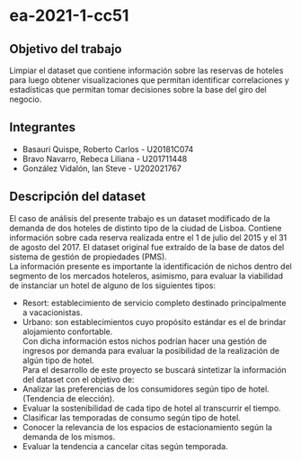 # ea-2021-1-cc51
## Objetivo del trabajo
Limpiar el dataset que contiene información sobre las reservas de hoteles para luego obtener visualizaciones que permitan identificar correlaciones y estadísticas que permitan tomar decisiones sobre la base del giro del negocio.
## Integrantes
* Basauri Quispe, Roberto Carlos - U20181C074
* Bravo Navarro, Rebeca Liliana - U201711448 
* González Vidalón, Ian Steve - U202021767
## Descripción del dataset
El caso de análisis del presente trabajo es un dataset modificado de la demanda de dos hoteles de distinto tipo de la ciudad de Lisboa.  Contiene información sobre cada reserva realizada entre el 1 de julio del 2015 y el 31 de agosto del 2017. El dataset original fue extraído de la base de datos del sistema de gestión de propiedades (PMS). <br>
La información presente es importante la identificación de nichos dentro del segmento de los mercados hoteleros, asimismo, para evaluar la viabilidad de instanciar un hotel de alguno de los siguientes tipos:<br>
* Resort: establecimiento de servicio completo destinado principalmente a vacacionistas.<br>
* Urbano: son establecimientos cuyo propósito estándar es el de brindar alojamiento confortable.<br>
Con dicha información estos nichos podrían hacer una gestión de ingresos por demanda para evaluar la posibilidad de la realización de algún tipo de hotel.<br>
Para el desarrollo de este proyecto se buscará sintetizar la información del dataset con el objetivo de:<br>
* Analizar las preferencias de los consumidores según tipo de hotel. (Tendencia de elección).<br>
* Evaluar la sostenibilidad de cada tipo de hotel al transcurrir el tiempo.<br>
* Clasificar las temporadas de consumo según tipo de hotel.<br>
* Conocer la relevancia de los espacios de estacionamiento según la demanda de los mismos.<br>
* Evaluar la tendencia a cancelar citas según temporada.<br>
